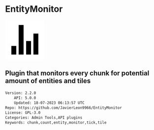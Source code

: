 # EntityMonitor
<img src="https://raw.githubusercontent.com/JavierLeon9966/EntityMonitor/594e9548c86dcf240d79d97c1d31fab01cc4106f/icon.png" width="128" height="128" />

## Plugin that monitors every chunk for potential amount of entities and tiles
```properties
Version: 2.2.0
    API: 5.0.0
    Updated: 18-07-2023 06:13:57 UTC
Repo: https://github.com/JavierLeon9966/EntityMonitor
License: GPL-3.0
Categories: Admin Tools,API plugins
Keywords: chunk,count,entity,monitor,tick,tile
```